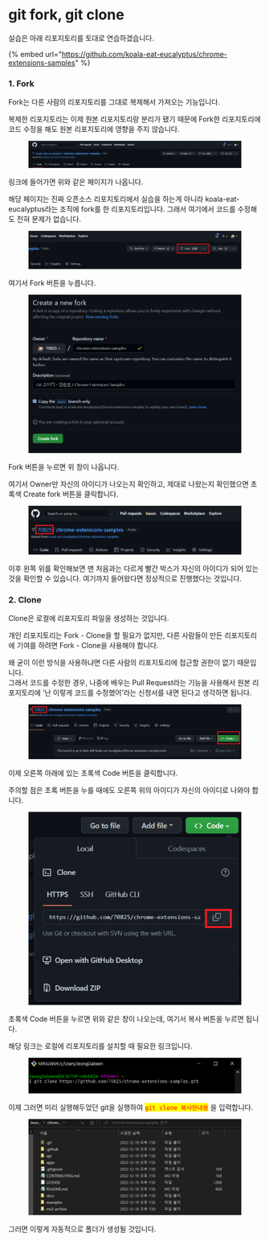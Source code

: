 # git fork, git clone

&#x20;실습은 아래 리포지토리를 토대로 연습하겠습니다.

{% embed url="https://github.com/koala-eat-eucalyptus/chrome-extensions-samples" %}



### 1. Fork

Fork는 다른 사람의 리포지토리를 그대로 복제해서 가져오는 기능입니다.

복제한 리포지토리는 이제 원본 리포지토리랑 분리가 됐기 때문에 Fork한 리포지토리에 코드 수정을 해도 원본 리포지토리에 영향을 주지 않습니다.

<figure><img src="../.gitbook/assets/image (1) (2).png" alt=""><figcaption></figcaption></figure>

링크에 들어가면 위와 같은 페이지가 나옵니다.

해당 페이지는 진짜 오픈소스 리포지토리에서 실습을 하는게 아니라 koala-eat-eucalyptus라는 조직에 fork를 한 리포지토리입니다. 그래서 여기에서 코드를 수정해도 전혀 문제가 없습니다.

<figure><img src="../.gitbook/assets/image (4) (1).png" alt=""><figcaption></figcaption></figure>

여기서 Fork 버튼을 누릅니다.

<figure><img src="../.gitbook/assets/image (1) (1) (1) (1).png" alt=""><figcaption></figcaption></figure>

Fork 버튼을 누르면 위 창이 나옵니다.

여기서 Owner만 자신의 아이디가 나오는지 확인하고, 제대로 나왔는지 확인했으면 초록색 Create fork 버튼을 클릭합니다.

<figure><img src="../.gitbook/assets/image (2) (1) (1) (1).png" alt=""><figcaption></figcaption></figure>

이후 왼쪽 위를 확인해보면 맨 처음과는 다르게 빨간 박스가 자신의 아이디가 되어 있는 것을 확인할 수 있습니다. 여기까지 들어왔다면 정상적으로 진행했다는 것입니다.



### 2. Clone

Clone은 로컬에 리포지토리 파일을 생성하는 것입니다.

개인 리포지토리는 Fork - Clone을 할 필요가 없지만, 다른 사람들이 만든 리포지토리에 기여를 하려면 Fork - Clone을 사용해야 합니다.

왜 굳이 이런 방식을 사용하냐면 다른 사람의 리포지토리에 접근할 권한이 없기 때문입니다.\
그래서 코드를 수정한 경우, 나중에 배우는 Pull Request라는 기능을 사용해서 원본 리포지토리에 ‘난 이렇게 코드를 수정했어’라는 신청서를 내면 된다고 생각하면 됩니다.

<figure><img src="../.gitbook/assets/image (1) (3) (1).png" alt=""><figcaption></figcaption></figure>

이제 오른쪽 아래에 있는 초록색 Code 버튼을 클릭합니다.

주의할 점은 초록 버튼을 누를 때에도 오른쪽 위의 아이디가 자신의 아이디로 나와야 합니다.

<figure><img src="../.gitbook/assets/image (3) (2) (1).png" alt=""><figcaption></figcaption></figure>

초록색 Code 버튼을 누르면 위와 같은 창이 나오는데, 여기서 복사 버튼을 누르면 됩니다.

해당 링크는 로컬에 리포지토리를 설치할 때 필요한 링크입니다.

<figure><img src="../.gitbook/assets/image (5) (1) (1).png" alt=""><figcaption></figcaption></figure>

이제 그러면 미리 실행해두었던 git을 실행하여 <mark style="color:red;">`git clone 복사한내용`</mark> 을 입력합니다.

<figure><img src="../.gitbook/assets/image (2) (2).png" alt=""><figcaption></figcaption></figure>

그러면 이렇게 자동적으로 폴더가 생성될 것입니다.
